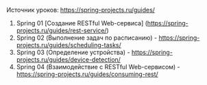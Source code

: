 Источник уроков: https://spring-projects.ru/guides/

1. Spring 01 [Создание RESTful Web-сервиса] (https://spring-projects.ru/guides/rest-service/)
2. Spring 02 (Выполнение задач по расписанию) - https://spring-projects.ru/guides/scheduling-tasks/
3. Spring 03 (Определение устройства) - https://spring-projects.ru/guides/device-detection/
4. Spring 04 (Взаимодействие с RESTful Web-сервисом) - https://spring-projects.ru/guides/consuming-rest/

